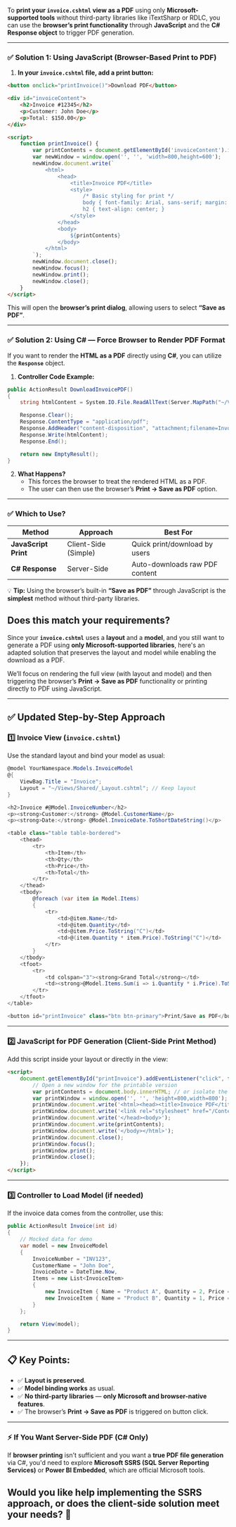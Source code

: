 To **print your `invoice.cshtml` view as a PDF** using only **Microsoft-supported tools** without third-party libraries like iTextSharp or RDLC, you can use the **browser’s print functionality** through **JavaScript** and the **C# Response object** to trigger PDF generation.

---

### ✅ **Solution 1: Using JavaScript (Browser-Based Print to PDF)**

1. **In your `invoice.cshtml` file, add a print button:**

```html
<button onclick="printInvoice()">Download PDF</button>

<div id="invoiceContent">
    <h2>Invoice #12345</h2>
    <p>Customer: John Doe</p>
    <p>Total: $150.00</p>
</div>

<script>
    function printInvoice() {
        var printContents = document.getElementById('invoiceContent').innerHTML;
        var newWindow = window.open('', '', 'width=800,height=600');
        newWindow.document.write(`
            <html>
                <head>
                    <title>Invoice PDF</title>
                    <style>
                        /* Basic styling for print */
                        body { font-family: Arial, sans-serif; margin: 40px; }
                        h2 { text-align: center; }
                    </style>
                </head>
                <body>
                    ${printContents}
                </body>
            </html>
        `);
        newWindow.document.close();
        newWindow.focus();
        newWindow.print();
        newWindow.close();
    }
</script>
```

This will open the **browser’s print dialog**, allowing users to select **“Save as PDF”**.

---

### ✅ **Solution 2: Using C# — Force Browser to Render PDF Format**

If you want to render the **HTML as a PDF** directly using **C#**, you can utilize the **`Response`** object.

1. **Controller Code Example:**

```csharp
public ActionResult DownloadInvoicePDF()
{
    string htmlContent = System.IO.File.ReadAllText(Server.MapPath("~/Views/Invoice/invoice.cshtml"));

    Response.Clear();
    Response.ContentType = "application/pdf";
    Response.AddHeader("content-disposition", "attachment;filename=Invoice.pdf");
    Response.Write(htmlContent);
    Response.End();

    return new EmptyResult();
}
```

2. **What Happens?**
   - This forces the browser to treat the rendered HTML as a PDF.
   - The user can then use the browser’s **Print → Save as PDF** option.

---

### ✅ **Which to Use?**

| Method                 | Approach                  | Best For                         |
|------------------------|---------------------------|-----------------------------------|
| **JavaScript Print**    | Client-Side (Simple)      | Quick print/download by users    |
| **C# Response**         | Server-Side               | Auto-downloads raw PDF content   |

💡 **Tip:** Using the browser’s built-in **“Save as PDF”** through JavaScript is the **simplest** method without third-party libraries.  

Does this match your requirements?
-----------------------------------------------------------------------------------------------------
Since your **`invoice.cshtml`** uses a **layout** and a **model**, and you still want to generate a PDF using **only Microsoft-supported libraries**, here's an adapted solution that preserves the layout and model while enabling the download as a PDF.

We’ll focus on rendering the full view (with layout and model) and then triggering the browser’s **Print → Save as PDF** functionality or printing directly to PDF using JavaScript.

---

## ✅ **Updated Step-by-Step Approach**

### **1️⃣ Invoice View (`invoice.cshtml`)**

Use the standard layout and bind your model as usual:

```csharp
@model YourNamespace.Models.InvoiceModel
@{
    ViewBag.Title = "Invoice";
    Layout = "~/Views/Shared/_Layout.cshtml"; // Keep layout
}

<h2>Invoice #@Model.InvoiceNumber</h2>
<p><strong>Customer:</strong> @Model.CustomerName</p>
<p><strong>Date:</strong> @Model.InvoiceDate.ToShortDateString()</p>

<table class="table table-bordered">
    <thead>
        <tr>
            <th>Item</th>
            <th>Qty</th>
            <th>Price</th>
            <th>Total</th>
        </tr>
    </thead>
    <tbody>
        @foreach (var item in Model.Items)
        {
            <tr>
                <td>@item.Name</td>
                <td>@item.Quantity</td>
                <td>@item.Price.ToString("C")</td>
                <td>@(item.Quantity * item.Price).ToString("C")</td>
            </tr>
        }
    </tbody>
    <tfoot>
        <tr>
            <td colspan="3"><strong>Grand Total</strong></td>
            <td><strong>@Model.Items.Sum(i => i.Quantity * i.Price).ToString("C")</strong></td>
        </tr>
    </tfoot>
</table>

<button id="printInvoice" class="btn btn-primary">Print/Save as PDF</button>
```

---

### **2️⃣ JavaScript for PDF Generation (Client-Side Print Method)**

Add this script inside your layout or directly in the view:

```html
<script>
    document.getElementById("printInvoice").addEventListener("click", function () {
        // Open a new window for the printable version
        var printContents = document.body.innerHTML; // or isolate the specific div for the invoice
        var printWindow = window.open('', '', 'height=800,width=800');
        printWindow.document.write('<html><head><title>Invoice PDF</title>');
        printWindow.document.write('<link rel="stylesheet" href="/Content/bootstrap.css" />'); // Include styles if needed
        printWindow.document.write('</head><body>');
        printWindow.document.write(printContents);
        printWindow.document.write('</body></html>');
        printWindow.document.close();
        printWindow.focus();
        printWindow.print();
        printWindow.close();
    });
</script>
```

---

### **3️⃣ Controller to Load Model (if needed)**

If the invoice data comes from the controller, use this:

```csharp
public ActionResult Invoice(int id)
{
    // Mocked data for demo
    var model = new InvoiceModel
    {
        InvoiceNumber = "INV123",
        CustomerName = "John Doe",
        InvoiceDate = DateTime.Now,
        Items = new List<InvoiceItem>
        {
            new InvoiceItem { Name = "Product A", Quantity = 2, Price = 50 },
            new InvoiceItem { Name = "Product B", Quantity = 1, Price = 75 }
        }
    };

    return View(model);
}
```

---

## 📋 **Key Points:**

- ✅ **Layout is preserved**.
- ✅ **Model binding works** as usual.
- ✅ **No third-party libraries** — **only Microsoft and browser-native features**.
- ✅ The browser’s **Print → Save as PDF** is triggered on button click.

---

### ⚡ **If You Want Server-Side PDF (C# Only)**  
If **browser printing** isn’t sufficient and you want a **true PDF file generation** via C#, you'd need to explore **Microsoft SSRS (SQL Server Reporting Services)** or **Power BI Embedded**, which are official Microsoft tools.  

Would you like help implementing the **SSRS** approach, or does the client-side solution meet your needs? 🚀
--------------------------------------------------------------------------------------------------------------------------------

